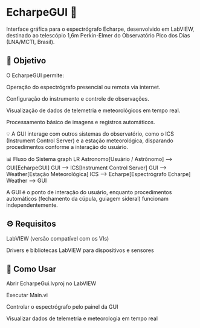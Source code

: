 # EcharpeGUI 🌌

Interface gráfica para o espectrógrafo Echarpe, desenvolvido em LabVIEW, destinado ao telescópio 1,6m Perkin-Elmer do Observatório Pico dos Dias (LNA/MCTI, Brasil).

## 🎯 Objetivo

O EcharpeGUI permite:

Operação do espectrógrafo presencial ou remota via internet.

Configuração do instrumento e controle de observações.

Visualização de dados de telemetria e meteorológicos em tempo real.

Processamento básico de imagens e registros automáticos.

💡 A GUI interage com outros sistemas do observatório, como o ICS (Instrument Control Server) e a estação meteorológica, disparando procedimentos conforme a interação do usuário.


📊 Fluxo do Sistema
graph LR
    Astronomo[Usuário / Astrônomo] --> GUI[EcharpeGUI]
    GUI --> ICS[Instrument Control Server]
    GUI --> Weather[Estação Meteorológica]
    ICS --> Echarpe[Espectrógrafo Echarpe]
    Weather --> GUI

A GUI é o ponto de interação do usuário, enquanto procedimentos automáticos (fechamento da cúpula, guiagem sideral) funcionam independentemente.

## ⚙️ Requisitos

LabVIEW (versão compatível com os VIs)

Drivers e bibliotecas LabVIEW para dispositivos e sensores

## 🚀 Como Usar

Abrir EcharpeGui.lvproj no LabVIEW

Executar Main.vi

Controlar o espectrógrafo pelo painel da GUI

Visualizar dados de telemetria e meteorologia em tempo real
